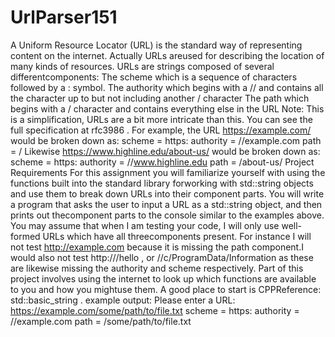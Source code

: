 # UrlParser151

A Uniform Resource Locator (URL) is the standard way of representing content on the internet. Actually URLs areused for describing the location of many kinds of resources. URLs are strings composed of several differentcomponents:
The
scheme
which is a sequence of characters followed by a
:
symbol.
The
authority
which begins with a
//
and contains all the character up to but not including another
/
character
The
path
which begins with a
/
character and contains everything else in the URL
Note: This is a simplification, URLs are a bit more intricate than this. You can see the full specification at
rfc3986
.
For example, the URL
https://example.com/
would be broken down as:
scheme = https:
authority = //example.com
path = /
Likewise
https://www.highline.edu/about-us/
would be broken down as:
scheme = https:
authority = //www.highline.edu
path = /about-us/
Project Requirements
For this assignment you will familiarize yourself with using the functions built into the standard library forworking with
std::string
objects and use them to break down URLs into their component parts.
You will write a program that asks the user to input a URL as a
std::string
object, and then prints out thecomponent parts to the console similar to the examples above.
You may assume that when I am testing your code, I will only use well-formed URLs which have all threecomponents present. For instance I will not test
http://example.com
because it is missing the
path
component.I would also not test
http:///hello
, or
//c/ProgramData/Information
as these are likewise missing the
authority
and
scheme
respectively.
Part of this project involves using the internet to look up which functions are available to you and how you mightuse them. A good place to start is
CPPReference: std::basic_string
.
example output:
Please enter a URL: https://example.com/some/path/to/file.txt
scheme = https:
authority = //example.com
path = /some/path/to/file.txt
